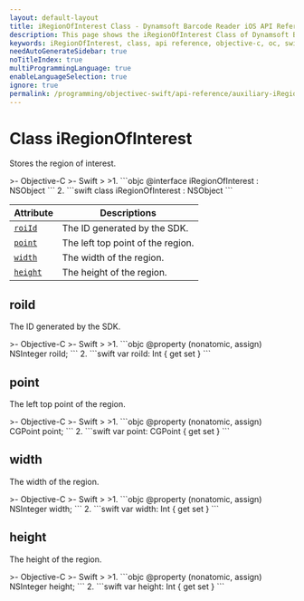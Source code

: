```yaml
---
layout: default-layout
title: iRegionOfInterest Class - Dynamsoft Barcode Reader iOS API Reference
description: This page shows the iRegionOfInterest Class of Dynamsoft Barcode Reader for iOS SDK.
keywords: iRegionOfInterest, class, api reference, objective-c, oc, swift
needAutoGenerateSidebar: true
noTitleIndex: true
multiProgrammingLanguage: true
enableLanguageSelection: true
ignore: true
permalink: /programming/objectivec-swift/api-reference/auxiliary-iRegionOfInterest.html
---
```


# Class iRegionOfInterest

Stores the region of interest.  

<div class="sample-code-prefix"></div>
>- Objective-C
>- Swift
>
>1. 
```objc
@interface iRegionOfInterest : NSObject
```  
2. 
```swift
class iRegionOfInterest : NSObject
```

| Attribute | Descriptions |
|---------- | ----------- |
| [`roiId`](#roiid) | The ID generated by the SDK. |
| [`point`](#point) | The left top point of the region. |
| [`width`](#width) | The width of the region. |
| [`height`](#height) | The height of the region. |

## roiId

The ID generated by the SDK.

<div class="sample-code-prefix"></div>
>- Objective-C
>- Swift
>
>1. 
```objc
@property (nonatomic, assign) NSInteger roiId;
```
2. 
```swift
var roiId: Int { get set }
```

## point

The left top point of the region.

<div class="sample-code-prefix"></div>
>- Objective-C
>- Swift
>
>1. 
```objc
@property (nonatomic, assign) CGPoint point;
```
2. 
```swift
var point: CGPoint { get set }
```

## width

The width of the region.

<div class="sample-code-prefix"></div>
>- Objective-C
>- Swift
>
>1. 
```objc
@property (nonatomic, assign) NSInteger width;
```
2. 
```swift
var width: Int { get set }
```

## height

The height of the region.

<div class="sample-code-prefix"></div>
>- Objective-C
>- Swift
>
>1. 
```objc
@property (nonatomic, assign) NSInteger height;
```
2. 
```swift
var height: Int { get set }
```
